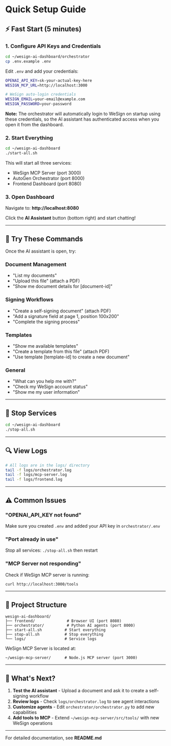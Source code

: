 # Quick Setup Guide

## ⚡ Fast Start (5 minutes)

### 1. Configure API Keys and Credentials

```bash
cd ~/wesign-ai-dashboard/orchestrator
cp .env.example .env
```

Edit `.env` and add your credentials:

```bash
OPENAI_API_KEY=sk-your-actual-key-here
WESIGN_MCP_URL=http://localhost:3000

# WeSign auto-login credentials
WESIGN_EMAIL=your-email@example.com
WESIGN_PASSWORD=your-password
```

**Note:** The orchestrator will automatically login to WeSign on startup using these credentials, so the AI assistant has authenticated access when you open it from the dashboard.

### 2. Start Everything

```bash
cd ~/wesign-ai-dashboard
./start-all.sh
```

This will start all three services:
- WeSign MCP Server (port 3000)
- AutoGen Orchestrator (port 8000)
- Frontend Dashboard (port 8080)

### 3. Open Dashboard

Navigate to: **http://localhost:8080**

Click the **AI Assistant** button (bottom right) and start chatting!

---

## 🎯 Try These Commands

Once the AI assistant is open, try:

### Document Management
- "List my documents"
- "Upload this file" (attach a PDF)
- "Show me document details for [document-id]"

### Signing Workflows
- "Create a self-signing document" (attach PDF)
- "Add a signature field at page 1, position 100x200"
- "Complete the signing process"

### Templates
- "Show me available templates"
- "Create a template from this file" (attach PDF)
- "Use template [template-id] to create a new document"

### General
- "What can you help me with?"
- "Check my WeSign account status"
- "Show me my user information"

---

## 🛑 Stop Services

```bash
cd ~/wesign-ai-dashboard
./stop-all.sh
```

---

## 🔍 View Logs

```bash
# All logs are in the logs/ directory
tail -f logs/orchestrator.log
tail -f logs/mcp-server.log
tail -f logs/frontend.log
```

---

## ⚠️ Common Issues

### "OPENAI_API_KEY not found"
Make sure you created `.env` and added your API key in `orchestrator/.env`

### "Port already in use"
Stop all services: `./stop-all.sh` then restart

### "MCP Server not responding"
Check if WeSign MCP server is running:
```bash
curl http://localhost:3000/tools
```

---

## 📁 Project Structure

```
wesign-ai-dashboard/
├── frontend/              # Browser UI (port 8080)
├── orchestrator/          # Python AI agents (port 8000)
├── start-all.sh          # Start everything
├── stop-all.sh           # Stop everything
└── logs/                 # Service logs
```

WeSign MCP Server is located at:
```
~/wesign-mcp-server/      # Node.js MCP server (port 3000)
```

---

## 🚀 What's Next?

1. **Test the AI assistant** - Upload a document and ask it to create a self-signing workflow
2. **Review logs** - Check `logs/orchestrator.log` to see agent interactions
3. **Customize agents** - Edit `orchestrator/orchestrator.py` to add new capabilities
4. **Add tools to MCP** - Extend `~/wesign-mcp-server/src/tools/` with new WeSign operations

---

For detailed documentation, see **README.md**
